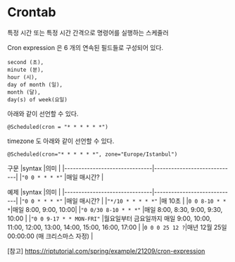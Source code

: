 # Crontab

특정 시간 또는 특정 시간 간격으로 명령어를 실행하는 스케줄러

Cron expression 은 6 개의 연속된 필드들로 구성되어 있다.

```
second (초), 
minute (분), 
hour (시), 
day of month (일), 
month (달), 
day(s) of week(요일)
```

아래와 같이 선언할 수 있다.
```
@Scheduled(cron = "* * * * * *")
```

timezone 도 아래와 같이 선언할 수 있다.
```
@Scheduled(cron="* * * * * *", zone="Europe/Istanbul")
```


구문
|syntax                          |의미                         |
|-------------------------------|-----------------------------|
|`"0 0 * * * *"`            |매일 매시간?            |


예제
|syntax                          |의미                         |
|-------------------------------|-----------------------------|
|`"0 0 * * * *"`            |매일 매시간?            |
|`"*/10 * * * * *"`            |매 10초            |
|`0 0 8-10 * * *`|매일 8:00, 9:00, 10:00|
|`"0 0/30 8-10 * * *"`            |매일 8:00, 8:30, 9:00, 9:30, 10:00            |
|`"0 0 9-17 * * MON-FRI"`            |월요일부터 금요일까지 매일 9:00, 10:00, 11:00, 12:00, 13:00, 14:00, 15:00, 16:00, 17:00            |
|`0 0 0 25 12 ?`|매년 12월 25일 00:00:00 (매 크리스마스 자정) |

[참고]
https://riptutorial.com/spring/example/21209/cron-expression
<!--stackedit_data:
eyJoaXN0b3J5IjpbLTg3NzI3ODUzMl19
-->